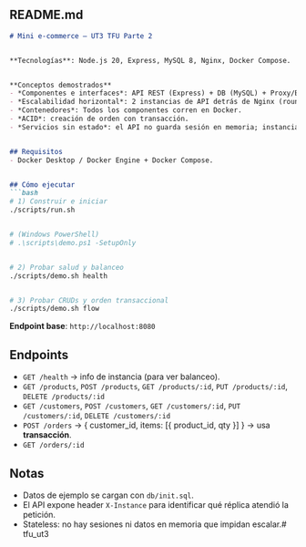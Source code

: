 ## README.md
```md
# Mini e‑commerce – UT3 TFU Parte 2


**Tecnologías**: Node.js 20, Express, MySQL 8, Nginx, Docker Compose.


**Conceptos demostrados**
- *Componentes e interfaces*: API REST (Express) + DB (MySQL) + Proxy/Balanceador (Nginx).
- *Escalabilidad horizontal*: 2 instancias de API detrás de Nginx (round‑robin).
- *Contenedores*: Todos los componentes corren en Docker.
- *ACID*: creación de orden con transacción.
- *Servicios sin estado*: el API no guarda sesión en memoria; instancia expuesta vía header `X-Instance`.


## Requisitos
- Docker Desktop / Docker Engine + Docker Compose.


## Cómo ejecutar
```bash
# 1) Construir e iniciar
./scripts/run.sh


# (Windows PowerShell)
# .\scripts\demo.ps1 -SetupOnly


# 2) Probar salud y balanceo
./scripts/demo.sh health


# 3) Probar CRUDs y orden transaccional
./scripts/demo.sh flow
```


**Endpoint base**: `http://localhost:8080`


## Endpoints
- `GET /health` → info de instancia (para ver balanceo).
- `GET /products`, `POST /products`, `GET /products/:id`, `PUT /products/:id`, `DELETE /products/:id`
- `GET /customers`, `POST /customers`, `GET /customers/:id`, `PUT /customers/:id`, `DELETE /customers/:id`
- `POST /orders` → { customer_id, items: [{ product_id, qty }] } → usa **transacción**.
- `GET /orders/:id`


## Notas
- Datos de ejemplo se cargan con `db/init.sql`.
- El API expone header `X-Instance` para identificar qué réplica atendió la petición.
- Stateless: no hay sesiones ni datos en memoria que impidan escalar.#   t f u _ u t 3  
 